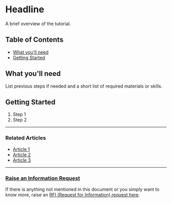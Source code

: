 # Headline

A brief overview of the tutorial.

## Table of Contents

- [What you'll need](#what-youll-need)
- [Getting Started](#getting-started)

## What you'll need

List previous steps if needed and a short list of required materials or skills.

## Getting Started

1. Step 1
2. Step 2

---

### Related Articles

- [Article 1]()
- [Article 2]()
- [Article 3]()

---

### [**Raise an Information Request**](https://github.com/XRTK/XRTK-Core/issues/new?assignees=&labels=question&template=request_for_information.md&title=)

If there is anything not mentioned in this document or you simply want to know more, raise an [RFI (Request for Information) request here](https://github.com/XRTK/XRTK-Core/issues/new?assignees=&labels=question&template=request_for_information.md&title=).
